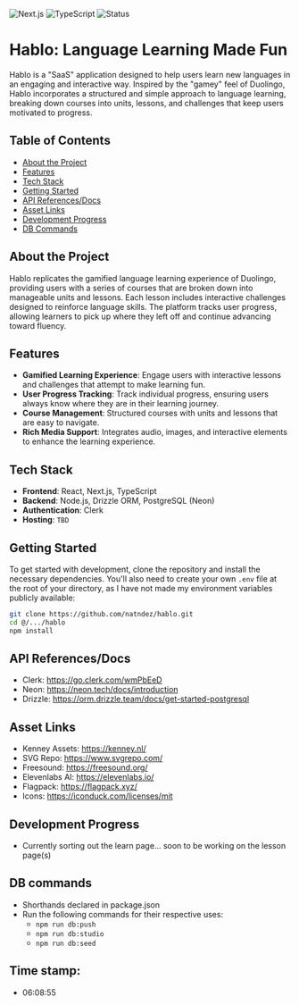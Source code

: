 ![Next.js](https://img.shields.io/badge/framework-Next.js-white)
![TypeScript](https://img.shields.io/badge/language-TypeScript-blue)
![Status](https://img.shields.io/badge/Status-Development-green)

# Hablo: Language Learning Made Fun

Hablo is a "SaaS" application designed to help users learn new languages in an engaging and interactive way. Inspired by the "gamey" feel of Duolingo, Hablo incorporates a structured and simple approach to language learning, breaking down courses into units, lessons, and challenges that keep users motivated to progress. 

## Table of Contents
- [About the Project](#about-the-project)
- [Features](#features)
- [Tech Stack](#tech-stack)
- [Getting Started](#getting-started)
- [API References/Docs](#api-referencesdocs)
- [Asset Links](#asset-links)
- [Development Progress](#development-progress)
- [DB Commands](#db-commands)

## About the Project
Hablo replicates the gamified language learning experience of Duolingo, providing users with a series of courses that are broken down into manageable units and lessons. Each lesson includes interactive challenges designed to reinforce language skills. The platform tracks user progress, allowing learners to pick up where they left off and continue advancing toward fluency.

## Features
- **Gamified Learning Experience**: Engage users with interactive lessons and challenges that attempt to make learning fun.
- **User Progress Tracking**: Track individual progress, ensuring users always know where they are in their learning journey.
- **Course Management**: Structured courses with units and lessons that are easy to navigate.
- **Rich Media Support**: Integrates audio, images, and interactive elements to enhance the learning experience.

## Tech Stack
- **Frontend**: React, Next.js, TypeScript
- **Backend**: Node.js, Drizzle ORM, PostgreSQL (Neon)
- **Authentication**: Clerk
- **Hosting**: `TBD`

## Getting Started
To get started with development, clone the repository and install the necessary dependencies. You'll also need to create your own `.env` file at the root of your directory, as I have not made my environment variables publicly available:

```bash
git clone https://github.com/natndez/hablo.git
cd @/.../hablo
npm install
```

## API References/Docs
- Clerk: https://go.clerk.com/wmPbEeD
- Neon: https://neon.tech/docs/introduction 
- Drizzle: https://orm.drizzle.team/docs/get-started-postgresql 

## Asset Links
- Kenney Assets: https://kenney.nl/
- SVG Repo: https://www.svgrepo.com/  
- Freesound: https://freesound.org/ 
- Elevenlabs AI: https://elevenlabs.io/ 
- Flagpack: https://flagpack.xyz/ 
- Icons: https://iconduck.com/licenses/mit 

## Development Progress
- Currently sorting out the learn page... soon to be working on the lesson page(s)

## DB commands
- Shorthands declared in package.json
- Run the following commands for their respective uses:
    - `npm run db:push`
    - `npm run db:studio`
    - `npm run db:seed`


## Time stamp:
- 06:08:55